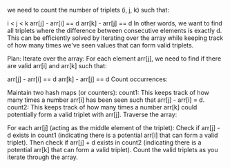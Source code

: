  we need to count the number of triplets (i, j, k) such that:

i < j < k
arr[j] - arr[i] == d
arr[k] - arr[j] == d
In other words, we want to find all triplets where the difference between consecutive elements is exactly d. This can be efficiently solved by iterating over the array while keeping track of how many times we've seen values that can form valid triplets.

Plan:
Iterate over the array: For each element arr[j], we need to find if there are valid arr[i] and arr[k] such that:

arr[j] - arr[i] == d
arr[k] - arr[j] == d
Count occurrences:

Maintain two hash maps (or counters):
count1: This keeps track of how many times a number arr[i] has been seen such that arr[j] - arr[i] = d.
count2: This keeps track of how many times a number arr[k] could potentially form a valid triplet with arr[j].
Traverse the array:

For each arr[j] (acting as the middle element of the triplet):
Check if arr[j] - d exists in count1 (indicating there is a potential arr[i] that can form a valid triplet).
Then check if arr[j] + d exists in count2 (indicating there is a potential arr[k] that can form a valid triplet).
Count the valid triplets as you iterate through the array.
